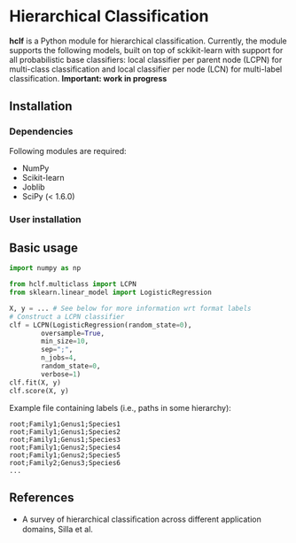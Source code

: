 # Hierarchical Classification

**hclf** is a Python module for hierarchical classification. Currently, the module supports the following models, built on top of sckikit-learn with support for all probabilistic base classifiers: local classifier per parent node (LCPN) for multi-class classification and local classifier per node (LCN) for multi-label classification. **Important: work in progress**

## Installation 

### Dependencies 

Following modules are required:

* NumPy 
* Scikit-learn
* Joblib
* SciPy (< 1.6.0)

### User installation

## Basic usage

```python
import numpy as np

from hclf.multiclass import LCPN
from sklearn.linear_model import LogisticRegression

X, y = ... # See below for more information wrt format labels
# Construct a LCPN classifier
clf = LCPN(LogisticRegression(random_state=0),
        oversample=True,
        min_size=10,
        sep=";",
        n_jobs=4,
        random_state=0,
        verbose=1)
clf.fit(X, y)
clf.score(X, y)
```

Example file containing labels (i.e., paths in some hierarchy):
```
root;Family1;Genus1;Species1
root;Family1;Genus1;Species2
root;Family1;Genus1;Species3
root;Family1;Genus2;Species4
root;Family1;Genus2;Species5
root;Family2;Genus3;Species6
...
```

## References

- A survey of hierarchical classiﬁcation across different application domains, Silla et al.

